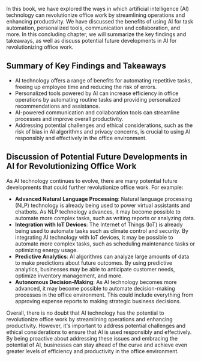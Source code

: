
In this book, we have explored the ways in which artificial intelligence (AI) technology can revolutionize office work by streamlining operations and enhancing productivity. We have discussed the benefits of using AI for task automation, personalized tools, communication and collaboration, and more. In this concluding chapter, we will summarize the key findings and takeaways, as well as discuss potential future developments in AI for revolutionizing office work.

Summary of Key Findings and Takeaways
-------------------------------------

* AI technology offers a range of benefits for automating repetitive tasks, freeing up employee time and reducing the risk of errors.
* Personalized tools powered by AI can increase efficiency in office operations by automating routine tasks and providing personalized recommendations and assistance.
* AI-powered communication and collaboration tools can streamline processes and improve overall productivity.
* Addressing potential challenges and ethical considerations, such as the risk of bias in AI algorithms and privacy concerns, is crucial to using AI responsibly and effectively in the office environment.

Discussion of Potential Future Developments in AI for Revolutionizing Office Work
---------------------------------------------------------------------------------

As AI technology continues to evolve, there are many potential future developments that could further revolutionize office work. For example:

* **Advanced Natural Language Processing**: Natural language processing (NLP) technology is already being used to power virtual assistants and chatbots. As NLP technology advances, it may become possible to automate more complex tasks, such as writing reports or analyzing data.
* **Integration with IoT Devices**: The Internet of Things (IoT) is already being used to automate tasks such as climate control and security. By integrating AI technology with IoT devices, it may be possible to automate more complex tasks, such as scheduling maintenance tasks or optimizing energy usage.
* **Predictive Analytics**: AI algorithms can analyze large amounts of data to make predictions about future outcomes. By using predictive analytics, businesses may be able to anticipate customer needs, optimize inventory management, and more.
* **Autonomous Decision-Making**: As AI technology becomes more advanced, it may become possible to automate decision-making processes in the office environment. This could include everything from approving expense reports to making strategic business decisions.

Overall, there is no doubt that AI technology has the potential to revolutionize office work by streamlining operations and enhancing productivity. However, it's important to address potential challenges and ethical considerations to ensure that AI is used responsibly and effectively. By being proactive about addressing these issues and embracing the potential of AI, businesses can stay ahead of the curve and achieve even greater levels of efficiency and productivity in the office environment.